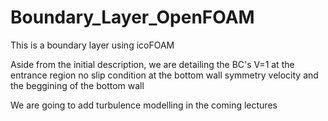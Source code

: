 # Boundary_Layer_OpenFOAM
This is a boundary layer using icoFOAM
 
 Aside from the initial description, we are detailing the BC's
 V=1 at the entrance region
 no slip condition at the bottom wall
 symmetry velocity and the beggining of the bottom wall
 
We are going to add turbulence modelling in the coming lectures
